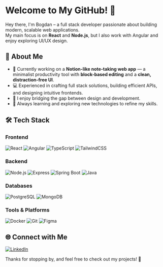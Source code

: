 # Welcome to My GitHub! 👋

Hey there, I'm Bogdan – a full stack developer passionate about building modern, scalable web applications.  
My main focus is on **React** and **Node.js**, but I also work with Angular and enjoy exploring UI/UX design.

## 🚀 About Me

- 🔭 Currently working on a **Notion-like note-taking web app** — a minimalist productivity tool with **block-based editing** and a **clean, distraction-free UI**.  
- 💻 Experienced in crafting full stack solutions, building efficient APIs, and designing intuitive frontends.  
- 🎨 I enjoy bridging the gap between design and development.  
- 🌱 Always learning and exploring new technologies to refine my skills.  

## 🛠️ Tech Stack

### Frontend  
![React](https://img.shields.io/badge/React-20232A?style=for-the-badge&logo=react&logoColor=61DAFB) 
![Angular](https://img.shields.io/badge/Angular-DD0031?style=for-the-badge&logo=angular&logoColor=white) 
![TypeScript](https://img.shields.io/badge/TypeScript-007ACC?style=for-the-badge&logo=typescript&logoColor=white) 
![TailwindCSS](https://img.shields.io/badge/Tailwind_CSS-06B6D4?style=for-the-badge&logo=tailwindcss&logoColor=white)  

### Backend  
![Node.js](https://img.shields.io/badge/Node.js-339933?style=for-the-badge&logo=node.js&logoColor=white) 
![Express](https://img.shields.io/badge/Express.js-000000?style=for-the-badge&logo=express&logoColor=white) 
![Spring Boot](https://img.shields.io/badge/Spring_Boot-6DB33F?style=for-the-badge&logo=springboot&logoColor=white) 
![Java](https://img.shields.io/badge/Java-007396?style=for-the-badge&logo=java&logoColor=white)  

### Databases  
![PostgreSQL](https://img.shields.io/badge/PostgreSQL-316192?style=for-the-badge&logo=postgresql&logoColor=white) 
![MongoDB](https://img.shields.io/badge/MongoDB-4EA94B?style=for-the-badge&logo=mongodb&logoColor=white)  

### Tools & Platforms  
![Docker](https://img.shields.io/badge/Docker-2496ED?style=for-the-badge&logo=docker&logoColor=white) 
![Git](https://img.shields.io/badge/Git-F05032?style=for-the-badge&logo=git&logoColor=white) 
![Figma](https://img.shields.io/badge/Figma-F24E1E?style=for-the-badge&logo=figma&logoColor=white)  

## 🌐 Connect with Me  

[![LinkedIn](https://img.shields.io/badge/LinkedIn-0077B5?style=for-the-badge&logo=linkedin&logoColor=white)](https://www.linkedin.com/in/YOUR-LINKEDIN-HANDLE)  

Thanks for stopping by, and feel free to check out my projects! 🚀
